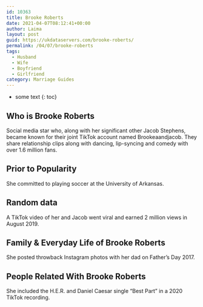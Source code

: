 ```yaml
---
id: 10363
title: Brooke Roberts
date: 2021-04-07T08:12:41+00:00
author: Laima
layout: post
guid: https://ukdataservers.com/brooke-roberts/
permalink: /04/07/brooke-roberts
tags:
  - Husband
  - Wife
  - Boyfriend
  - Girlfriend
category: Marriage Guides
---
```


* some text
{: toc}


## Who is Brooke Roberts
                  
                  
                  
Social media star who, along with her significant other Jacob Stephens, became known for their joint TikTok account named Brookeaandjacob. They share relationship clips along with dancing, lip-syncing and comedy with over 1.6 million fans.
                  
              
            
              
            
                
                
                
## Prior to Popularity
                  
                  
                  
She committed to playing soccer at the University of Arkansas.
                  
              
            
              
            
                
                
                
## Random data
                  
                  
                  
A TikTok video of her and Jacob went viral and earned 2 million views in August 2019.
                  
              
            
              
            
                
                
                
## Family & Everyday Life of Brooke Roberts
                  
                  
                  
She posted throwback Instagram photos with her dad on Father&#8217;s Day 2017.
                  
              
            
              
            
                
                
                
## People Related With Brooke Roberts
                  
                  
                  
She included the H.E.R. and Daniel Caesar single &#8220;Best Part&#8221; in a 2020 TikTok recording.
                  
              
            
              
            
                
              
            
              
              
            
            
              
            
          
          
          